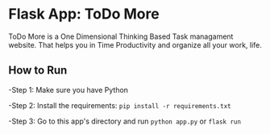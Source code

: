 # Flask App: ToDo More
ToDo More is a One Dimensional Thinking Based Task managament website. That helps you in Time Productivity and organize all your work, life.
## How to Run
-Step 1: Make sure you have Python

-Step 2: Install the requirements: `pip install -r requirements.txt`

-Step 3: Go to this app's directory and run `python app.py` or `flask run`
